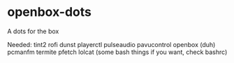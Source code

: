 # openbox-dots
A dots for the box

Needed:
tint2
rofi
dunst
playerctl
pulseaudio
pavucontrol
openbox (duh)
pcmanfm
termite
pfetch
lolcat
(some bash things if you want, check bashrc)
